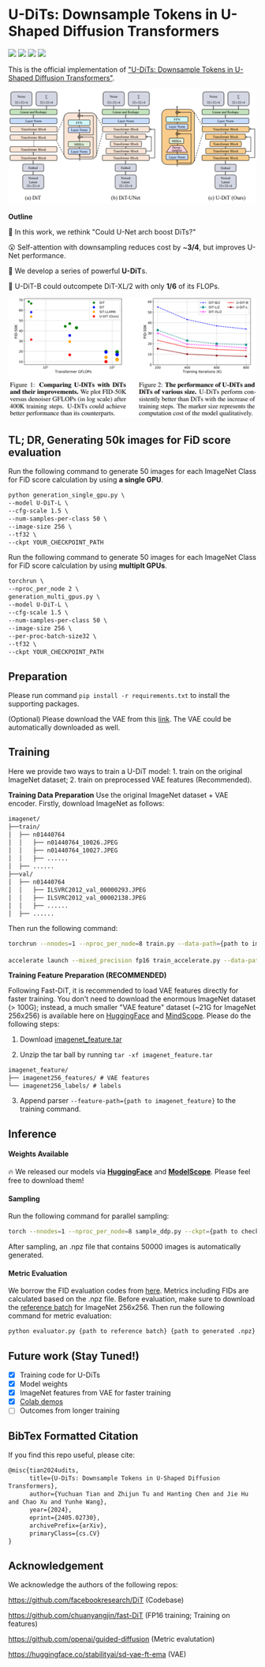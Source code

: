# U-DiTs: Downsample Tokens in U-Shaped Diffusion Transformers

<p align="left">
<a href="https://arxiv.org/abs/2405.02730" alt="arXiv">
    <img src="https://img.shields.io/badge/arXiv-2405.02730-b31b1b.svg?style=flat" /></a>
<a href="https://huggingface.co/yuchuantian/U-DiT/tree/main" alt="Hugging Face Models">
    <img src="https://img.shields.io/badge/%F0%9F%A4%97%20Hugging%20Face-Models-blue" /></a>
<a href="https://www.modelscope.cn/models/YuchuanTian/U-DiT/files" alt="ModelScope Models">
    <img src="https://img.shields.io/badge/ModelScope-Models-blue" /></a>
<a href="https://colab.research.google.com/drive/17ZimD7GdK2ZZHRg52_I9PNxDTs0LKd20?usp=sharing" alt="ModelScope Models">
    <img src="https://colab.research.google.com/assets/colab-badge.svg" /></a>
</p>


This is the official implementation of ["U-DiTs: Downsample Tokens in U-Shaped Diffusion Transformers"](https://arxiv.org/abs/2405.02730).

![scheme](imgs/scheme.png)

**Outline**

🤔 In this work, we rethink "Could U-Net arch boost DiTs?"

😮 Self-attention with downsampling reduces cost by ~**3/4**, but improves U-Net performance.

🥳 We develop a series of powerful **U-DiT**s. 

🚀 U-DiT-B could outcompete DiT-XL/2 with only **1/6** of its FLOPs.

![effect](imgs/effect.png)

## TL; DR, Generating 50k images for FiD score evaluation
Run the following command to generate 50 images for each ImageNet Class for FiD score calculation by using __a single GPU__.
```shell
python generation_single_gpu.py \
--model U-DiT-L \
--cfg-scale 1.5 \
--num-samples-per-class 50 \
--image-size 256 \
--tf32 \
--ckpt YOUR_CHECKPOINT_PATH 
```
Run the following command to generate 50 images for each ImageNet Class for FiD score calculation by using __multiplt GPUs__.
```shell
torchrun \
--nproc_per_node 2 \
generation_multi_gpus.py \
--model U-DiT-L \
--cfg-scale 1.5 \
--num-samples-per-class 50 \
--image-size 256 \
--per-proc-batch-size32 \
--tf32 \
--ckpt YOUR_CHECKPOINT_PATH 
```

## Preparation

Please run command ```pip install -r requirements.txt``` to install the supporting packages.

(Optional) Please download the VAE from this [link](https://huggingface.co/stabilityai/sd-vae-ft-ema). The VAE could be automatically downloaded as well.

## Training

Here we provide two ways to train a U-DiT model: 1. train on the original ImageNet dataset; 2. train on preprocessed VAE features (Recommended).

**Training Data Preparation**
Use the original ImageNet dataset + VAE encoder. Firstly, download ImageNet as follows:


```
imagenet/
├──train/
│  ├── n01440764
│  │   ├── n01440764_10026.JPEG
│  │   ├── n01440764_10027.JPEG
│  │   ├── ......
│  ├── ......
├──val/
│  ├── n01440764
│  │   ├── ILSVRC2012_val_00000293.JPEG
│  │   ├── ILSVRC2012_val_00002138.JPEG
│  │   ├── ......
│  ├── ......
```

Then run the following command:

```bash
torchrun --nnodes=1 --nproc_per_node=8 train.py --data-path={path to imagenet/train} --image-size=256 --model={model name} --epochs={iteration//5000} # fp32 Training

accelerate launch --mixed_precision fp16 train_accelerate.py --data-path {path to imagenet/train} --image-size=256 --model={model name} --epochs={iteration//5000} # fp16 Training
```

**Training Feature Preparation (RECOMMENDED)**

Following Fast-DiT, it is recommended to load VAE features directly for faster training. You don't need to download the enormous ImageNet dataset (> 100G); instead, a much smaller "VAE feature" dataset (~21G for ImageNet 256x256) is available here on [HuggingFace](https://huggingface.co/datasets/yuchuantian/imagenet_vae_256) and [MindScope](https://www.modelscope.cn/models/YuchuanTian/imagenet_vae_256/). Please do the following steps:

1. Download [imagenet_feature.tar](https://huggingface.co/datasets/yuchuantian/imagenet_vae_256/blob/main/imagenet_feature.tar)

2. Unzip the tar ball by running ```tar -xf imagenet_feature.tar```

```
imagenet_feature/
├── imagenet256_features/ # VAE features
└── imagenet256_labels/ # labels
```

3. Append parser ```--feature-path={path to imagenet_feature}``` to the training command.

## Inference

#### Weights Available

🔥 We released our models via [**HuggingFace**](https://huggingface.co/yuchuantian/U-DiT/tree/main) and [**ModelScope**](https://www.modelscope.cn/models/YuchuanTian/U-DiT/files). Please feel free to download them!

#### Sampling

Run the following command for parallel sampling:

```bash
torch --nnodes=1 --nproc_per_node=8 sample_ddp.py --ckpt={path to checkpoint} --image-size=256 --model={model name} --cfg-scale={cfg scale}
```

After sampling, an .npz file that contains 50000 images is automatically generated.

#### Metric Evaluation

We borrow the FID evaluation codes from [here](). Metrics including FIDs are calculated based on the .npz file. Before evaluation, make sure to download the [reference batch](https://openaipublic.blob.core.windows.net/diffusion/jul-2021/ref_batches/imagenet/256/VIRTUAL_imagenet256_labeled.npz) for ImageNet 256x256. Then run the following command for metric evaluation:

```bash
python evaluator.py {path to reference batch} {path to generated .npz}
```

## Future work (Stay Tuned!)

- [x] Training code for U-DiTs
- [x] Model weights
- [x] ImageNet features from VAE for faster training
- [x] [Colab demos](https://colab.research.google.com/drive/17ZimD7GdK2ZZHRg52_I9PNxDTs0LKd20?usp=sharing)
- [ ] Outcomes from longer training

## BibTex Formatted Citation

If you find this repo useful, please cite:
```
@misc{tian2024udits,
      title={U-DiTs: Downsample Tokens in U-Shaped Diffusion Transformers}, 
      author={Yuchuan Tian and Zhijun Tu and Hanting Chen and Jie Hu and Chao Xu and Yunhe Wang},
      year={2024},
      eprint={2405.02730},
      archivePrefix={arXiv},
      primaryClass={cs.CV}
}
```

## Acknowledgement

We acknowledge the authors of the following repos:

https://github.com/facebookresearch/DiT (Codebase)

https://github.com/chuanyangjin/fast-DiT (FP16 training; Training on features)

https://github.com/openai/guided-diffusion (Metric evalutation)

https://huggingface.co/stabilityai/sd-vae-ft-ema (VAE)